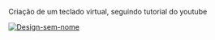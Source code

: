 Criação de um teclado virtual, seguindo tutorial do youtube

<a href="https://ibb.co/0KQ2cvQ"><img src="https://i.ibb.co/RN7b9d7/Design-sem-nome.png" alt="Design-sem-nome" border="0"></a>
